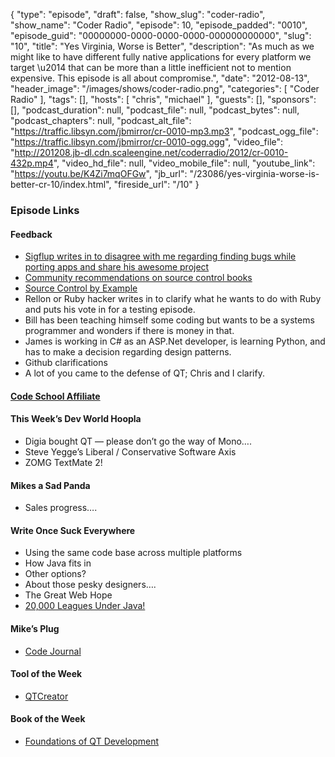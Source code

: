 {
  "type": "episode",
  "draft": false,
  "show_slug": "coder-radio",
  "show_name": "Coder Radio",
  "episode": 10,
  "episode_padded": "0010",
  "episode_guid": "00000000-0000-0000-0000-000000000000",
  "slug": "10",
  "title": "Yes Virginia, Worse is Better",
  "description": "As much as we might like to have different fully native applications for every platform we target \u2014 that can be more than a little inefficient not to mention expensive. This episode is all about compromise.",
  "date": "2012-08-13",
  "header_image": "/images/shows/coder-radio.png",
  "categories": [
    "Coder Radio"
  ],
  "tags": [],
  "hosts": [
    "chris",
    "michael"
  ],
  "guests": [],
  "sponsors": [],
  "podcast_duration": null,
  "podcast_file": null,
  "podcast_bytes": null,
  "podcast_chapters": null,
  "podcast_alt_file": "https://traffic.libsyn.com/jbmirror/cr-0010-mp3.mp3",
  "podcast_ogg_file": "https://traffic.libsyn.com/jbmirror/cr-0010-ogg.ogg",
  "video_file": "http://201208.jb-dl.cdn.scaleengine.net/coderradio/2012/cr-0010-432p.mp4",
  "video_hd_file": null,
  "video_mobile_file": null,
  "youtube_link": "https://youtu.be/K4Zi7mqOFGw",
  "jb_url": "/23086/yes-virginia-worse-is-better-cr-10/index.html",
  "fireside_url": "/10"
}


### Episode Links

#### Feedback

  * [Sigflup writes in to disagree with me regarding finding bugs while porting apps and share his awesome project](https://devio.us/_sigflup/mega/index.html#)
  * [Community recommendations on source control books](http://git-scm.com/book/index.html)
  * [Source Control by Example](http://www.ericsink.com/vcbe/index.html)
  * Rellon or Ruby hacker writes in to clarify what he wants to do with Ruby and puts his vote in for a testing episode.
  * Bill has been teaching himself some coding but wants to be a systems programmer and wonders if there is money in that.
  * James is working in C# as an ASP.Net developer, is learning Python, and has to make a decision regarding design patterns.
  * Github clarifications
  * A lot of you came to the defense of QT; Chris and I clarify.

#### [Code School Affiliate](http://zfer.us/iln1s/index.html)

#### This Week’s Dev World Hoopla

  * Digia bought QT — please don’t go the way of Mono….
  * Steve Yegge’s Liberal / Conservative Software Axis
  * ZOMG TextMate 2!

#### Mikes a Sad Panda

  * Sales progress….

#### Write Once Suck Everywhere

  * Using the same code base across multiple platforms
  * How Java fits in
  * Other options?
  * About those pesky designers….
  * The Great Web Hope
  * [20,000 Leagues Under Java!](http://www.jupiterbroadcasting.com/21716/20000-leagues-under-java-cr-06/index.html)

#### Mike’s Plug

  * [Code Journal](http://codejournalapp.com/index.html)

#### Tool of the Week

  * [QTCreator](http://qt.nokia.com/products/developer-tools/index.html)

#### Book of the Week

  * [Foundations of QT Development](http://www.amazon.com/Foundations-Development-Experts-Source-ebook/dp/B0017U291K/ref%3dsr_1_2bfae.html?ie=UTF8&qid=1344793475&sr=8-2&keywords=QT+Foundations\\%22)


